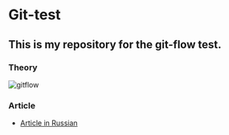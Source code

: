 # Git-test
## This is my repository for the git-flow test.
### Theory
![gitflow](https://user-images.githubusercontent.com/60622982/129717872-eea9c48d-2961-4415-8546-6a70909a1c43.jpeg)
### Article
- [Article in Russian](https://proglib.io/p/git-github-gitflow)